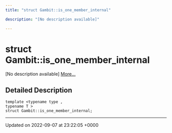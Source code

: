 ```yaml
---
title: "struct Gambit::is_one_member_internal"

description: "[No description available]"

---
```


# struct Gambit::is_one_member_internal



[No description available] [More...](#detailed-description)

## Detailed Description

```
template <typename type ,
typename T >
struct Gambit::is_one_member_internal;
```

-------------------------------

Updated on 2022-09-07 at 23:22:05 +0000